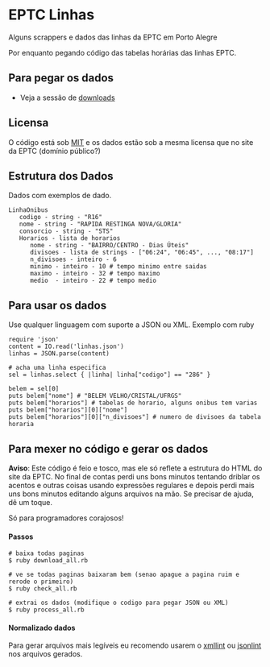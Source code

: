 EPTC Linhas
==============

Alguns scrappers e dados das linhas da EPTC em Porto Alegre

Por enquanto pegando código das tabelas horárias das linhas EPTC.

## Para pegar os dados

* Veja a sessão de [downloads](http://matehackers.org/doku.php?id=eptc_linhas&#tabelas_horarias)

## Licensa

O código está sob [MIT](http://opensource.org/licenses/MIT) e os dados estão sob a mesma licensa que no site da EPTC (domínio público?)

## Estrutura dos Dados

Dados com exemplos de dado.

    LinhaOnibus
       codigo - string - "R16"
       nome - string - "RAPIDA RESTINGA NOVA/GLORIA"
       consorcio - string - "STS"
       Horarios - lista de horarios
          nome - string - "BAIRRO/CENTRO - Dias Úteis"
          divisoes - lista de strings - ["06:24", "06:45", ..., "08:17"]
          n_divisoes - inteiro - 6
          minimo - inteiro - 10 # tempo minimo entre saidas
          maximo - inteiro - 32 # tempo maximo
          medio  - inteiro - 22 # tempo medio

## Para usar os dados

Use qualquer linguagem com suporte a JSON ou XML. Exemplo com ruby

    require 'json'
    content = IO.read('linhas.json')
    linhas = JSON.parse(content)
    
    # acha uma linha especifica
    sel = linhas.select { |linha| linha["codigo"] == "286" }
    
    belem = sel[0]
    puts belem["nome"] # "BELEM VELHO/CRISTAL/UFRGS"
    puts belem["horarios"] # tabelas de horario, alguns onibus tem varias
    puts belem["horarios"][0]["nome"]
    puts belem["horarios"][0]["n_divisoes"] # numero de divisoes da tabela horaria

## Para mexer no código e gerar os dados

**Aviso**: Este código é feio e tosco, mas ele só reflete a estrutura do HTML do site da EPTC. No final de contas perdi uns bons minutos tentando driblar os acentos e outras coisas usando expressões regulares e depois perdi mais uns bons minutos editando alguns arquivos na mão. Se precisar de ajuda, dê um toque.

Só para programadores corajosos!

#### Passos

    # baixa todas paginas
    $ ruby download_all.rb

    # ve se todas paginas baixaram bem (senao apague a pagina ruim e rerode o primeiro)
    $ ruby check_all.rb

    # extrai os dados (modifique o codigo para pegar JSON ou XML)
    $ ruby process_all.rb

#### Normalizado dados

Para gerar arquivos mais legíveis eu recomendo usarem o [xmllint](http://xmlsoft.org/xmllint.html) ou [jsonlint](https://github.com/zaach/jsonlint) nos arquivos gerados.
